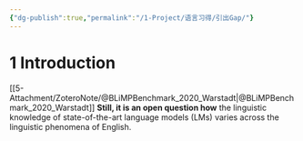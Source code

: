 ```yaml
---
{"dg-publish":true,"permalink":"/1-Project/语言习得/引出Gap/"}
---
```


# 1 Introduction
[[5-Attachment/ZoteroNote/@BLiMPBenchmark_2020_Warstadt\|@BLiMPBenchmark_2020_Warstadt]]
**Still, it is an open question how** the linguistic knowledge of state-of-the-art language models (LMs) varies across the linguistic phenomena of English.
